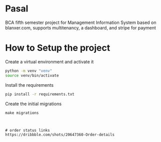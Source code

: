 # Pasal
BCA fifth semester project for Management Information System based on blanxer.com, supports multitenancy, a dashboard, and stripe for payment


# How to Setup the project

Create a virtual environment and activate it

```bash
python -m venv "venv"
source venv/bin/activate

```

Install the requirements

```bash
pip install -r requirements.txt
```

Create the initial migrations
```
make migrations



# order status links
https://dribbble.com/shots/20647360-Order-details
